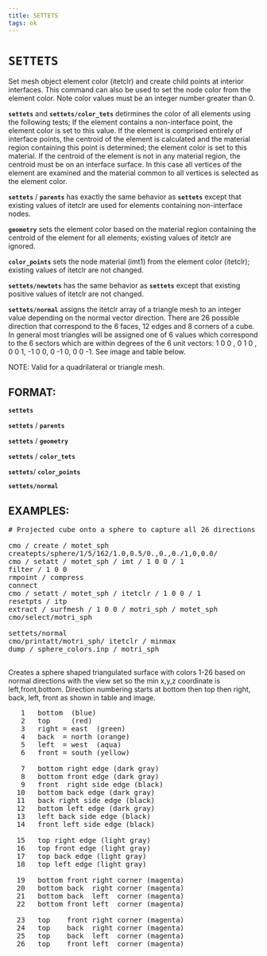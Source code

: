 ```yaml
---
title: SETTETS
tags: ok
---
```


# `SETTETS` #

Set mesh object element color (itetclr) and create child points at interior
interfaces. This command can also be used to set the node color from the
element color. Note color values must be an integer number greater than 0.

**`settets`** and  **`settets/color_tets`** detirmines the color of all elements using the following tests; 
If the element contains a non-interface point, the element color is set to this value. If the
element is comprised entirely of interface points, the centroid of the element is calculated and the material region containing this point is determined; the element color is set to this material. If the centroid of the element is not in any material region, the centroid must be on an interface surface. In this case all vertices of the element are examined
and the material common to all vertices is selected as the element color.

**`settets`** / **`parents`** has exactly the same behavior as **`settets`**
except that existing values of itetclr are used for elements containing non-interface nodes.

**`geometry`** sets the element color based on the material region
containing the centroid of the element for all elements; existing values
of itetclr are ignored.

 **`color_points`** sets the node material (imt1) from the element color
(itetclr); existing values of itetclr are not changed.

**`settets/newtets`** has the same behavior  as **`settets`** except
that existing positive values of itetclr are not changed.

**`settets/normal`** assigns the itetclr array of a triangle mesh to an
integer value depending on the normal vector direction. There are 26
possible direction that correspond to the 6 faces, 12 edges and 8
corners of a cube.  In general most triangles will be assigned one of 6
values which correspond to the 6 sectors which are within  degrees of
the 6 unit vectors: 1 0 0 , 0 1 0 , 0 0 1, -1 0 0, 0 -1 0, 0 0 -1. See image and table below.

NOTE: Valid for a quadrilateral or triangle mesh.

## FORMAT: ##

**`settets`**

**`settets`** / **`parents`**

**`settets`** / **`geometry`**

**`settets`** / **`color_tets`**

**`settets`**/ **`color_points`**

**`settets/normal`**

## EXAMPLES: ##

<pre>
# Projected cube onto a sphere to capture all 26 directions

cmo / create / motet_sph
createpts/sphere/1/5/162/1.0,0.5/0.,0.,0./1,0,0.0/ 
cmo / setatt / motet_sph / imt / 1 0 0 / 1
filter / 1 0 0 
rmpoint / compress
connect
cmo / setatt / motet_sph / itetclr / 1 0 0 / 1
resetpts / itp
extract / surfmesh / 1 0 0 / motri_sph / motet_sph
cmo/select/motri_sph

settets/normal
cmo/printatt/motri_sph/ itetclr / minmax
dump / sphere_colors.inp / motri_sph

</pre>

Creates a sphere shaped triangulated surface with colors 1-26 based on normal directions with the view set so the min x,y,z coordinate is left,front,bottom. Direction numbering starts at bottom then top then right, back, left, front as shown in table and image.

<pre>
   1   bottom  (blue)
   2   top     (red)
   3   right = east  (green)
   4   back  = north (orange)
   5   left  = west  (aqua)
   6   front = south (yellow)

   7   bottom right edge (dark gray)
   8   bottom front edge (dark gray)
   9   front  right side edge (black)
  10   bottom back edge (dark gray)
  11   back right side edge (black)
  12   bottom left edge (dark gray)
  13   left back side edge (black)
  14   front left side edge (black)

  15   top right edge (light gray)
  16   top front edge (light gray)
  17   top back edge (light gray)
  18   top left edge (light gray)

  19   bottom front right corner (magenta)
  20   bottom back  right corner (magenta)
  21   bottom back  left  corner (magenta)
  22   bottom front left  corner (magenta)

  23   top    front right corner (magenta)
  24   top    back  right corner (magenta)
  25   top    back  left  corner (magenta)
  26   top    front left  corner (magenta)
</pre>

